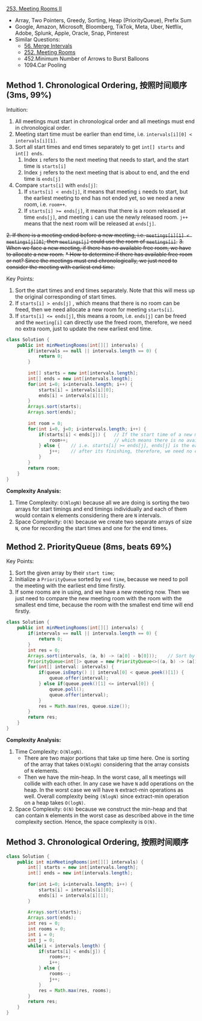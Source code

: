 [253. Meeting Rooms II](https://leetcode.com/problems/meeting-rooms-ii/)

* Array, Two Pointers, Greedy, Sorting, Heap (PriorityQueue), Prefix Sum
* Google, Amazon, Microsoft, Bloomberg, TikTok, Meta, Uber, Netflix, Adobe, Splunk, Apple, Oracle, Snap, Pinterest
* Similar Questions:
    * [56. Merge Intervals](https://leetcode.com/problems/merge-intervals/)
    * [252. Meeting Rooms](https://leetcode.com/problems/meeting-rooms/)
    * 452.Minimum Number of Arrows to Burst Balloons
    * 1094.Car Pooling


## Method 1. Chronological Ordering, 按照时间顺序 (3ms, 99%)
Intuition:
1. All meetings must start in chronological order and all meetings must end in chronological order.
2. Meeting start time must be earlier than end time, i.e. `intervals[i][0] < intervals[i][1]`.
3. Sort all start times and end times separately to get `int[] starts` and `int[] ends`.
    1. Index `i` refers to the next meeting that needs to start, and the start time is `starts[i]`
    2. Index `j` refers to the next meeting that is about to end, and the end time is `ends[j]`
4. Compare `starts[i]` with `ends[j]`:
    1. If `starts[i] < ends[j]`, it means that meeting `i` needs to start, but the earliest meeting to end has not ended yet, so we need a new room, i.e. `room++`.
    2. If `starts[i] >= ends[j]`, it means that there is a room released at time `ends[j]`, and meeting `i` can use the newly released room. `j++` means that the next room will be released at `ends[j]`.

~~2. If there is a meeting ended before a new meeting, i.e. `meetings[i][1] < meetings[j][0]`, then `meetings[j]` could use the room of `meetings[i]`.~~
~~3. When we face a new meeting, if there has no available free room, we have to allocate a new room.~~
    ~~* How to determine if there has available free room or not? Since the meetings must end chronologically, we just need to consider the meeting with earliest end time.~~

Key Points:
1. Sort the start times and end times separately. Note that this will mess up the original corresponding of start times. 
2. If `starts[i] > ends[j]` , which means that there is no room can be freed, then we need allocate a new room for meeting `starts[i]`. 
3. If `starts[i] <= ends[j]`, this means a room, i.e. `ends[j]` can be freed and the `meeting[i]` can directly use the freed room, therefore, we need no extra room, just to update the new earliest end time.
```java
class Solution {
    public int minMeetingRooms(int[][] intervals) {
        if(intervals == null || intervals.length == 0) {
            return 0;
        }
        
        int[] starts = new int[intervals.length];
        int[] ends = new int[intervals.length];
        for(int i=0; i<intervals.length; i++) {
            starts[i] = intervals[i][0];
            ends[i] = intervals[i][1];
        }
        Arrays.sort(starts);
        Arrays.sort(ends);
        
        int room = 0;
        for(int i=0, j=0; i<intervals.length; i++) {
            if(starts[i] < ends[j]) {   // If the start time of a new meeting is smaller than the earliest ended meeting time,
                room++;                 // which means there is no available free room for the new meeting, therefore, we need allocate a new one.
            } else {    // i.e. starts[i] >= ends[j], ends[j] is the earliest end time, if starts[i]>=ends[j], which means we can use the room of ends[j]
                j++;    // after its finishing, therefore, we need no extra room, and do nothing, just to increase j, i.e. point to the new earliest end time
            }
        }
        return room;
    }
}
```
**Complexity Analysis:**
1. Time Complexity: `O(Nlog⁡N)` because all we are doing is sorting the two arrays for start timings and end timings individually and each of them would contain `N` elements considering there are `N` intervals.
2. Space Complexity: `O(N)` because we create two separate arrays of size `N`, one for recording the start times and one for the end times.


## Method 2. PriorityQueue (8ms, beats 69%)
Key Points:
1. Sort the given array by their `start time`;
2. Initialize a `PriorityQueue` sorted by `end time`, because we need to poll the meeting with the earliest end time firstly.
3. If some rooms are in using, and we have a new meeting now. Then we just need to compare the new meeting room with the room with the smallest end time, because the room with the smallest end time will end firstly.
```java
class Solution {
    public int minMeetingRooms(int[][] intervals) {
        if(intervals == null || intervals.length == 0) {
            return 0;
        }
        int res = 0;
        Arrays.sort(intervals, (a, b) -> (a[0] - b[0]));    // Sort by start time, because the meeting must start chronologically
        PriorityQueue<int[]> queue = new PriorityQueue<>((a, b) -> (a[1] - b[1]));  // Sort by end time, because the meeting must end chronologically
        for(int[] interval: intervals) {
            if(queue.isEmpty() || interval[0] < queue.peek()[1]) {
                queue.offer(interval);
            } else if(queue.peek()[1] <= interval[0]) {
                queue.poll();
                queue.offer(interval);
            }
            res = Math.max(res, queue.size());
        }
        return res;
    }
}
```
**Complexity Analysis:**
1. Time Complexity: `O(NlogN)`.
    * There are two major portions that take up time here. One is sorting of the array that takes `O(NlogN)` considering that the array consists of `N` elements.
    * Then we have the min-heap. In the worst case, all `N` meetings will collide with each other. In any case we have `N` add operations on the heap. In the worst case we will have `N` extract-min operations as well. Overall complexity being `(NlogN)` since extract-min operation on a heap takes `O(logN)`.
2. Space Complexity: `O(N)` because we construct the min-heap and that can contain `N` elements in the worst case as described above in the time complexity section. Hence, the space complexity is `O(N)`.


## Method 3. Chronological Ordering, 按照时间顺序
```java
class Solution {
    public int minMeetingRooms(int[][] intervals) {
        int[] starts = new int[intervals.length];
        int[] ends = new int[intervals.length];
        
        for(int i=0; i<intervals.length; i++) {
            starts[i] = intervals[i][0];
            ends[i] = intervals[i][1];
        }
        
        Arrays.sort(starts);
        Arrays.sort(ends);
        int res = 0;
        int rooms = 0;
        int i = 0;
        int j = 0;
        while(i < intervals.length) {
            if(starts[i] < ends[j]) {
                rooms++;
                i++;
            } else {
                rooms--;
                j++;
            }
            res = Math.max(res, rooms);
        }
        return res;
    }
}
```